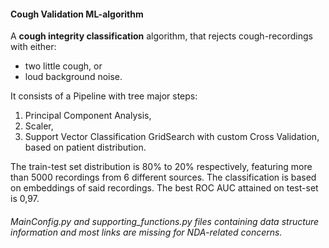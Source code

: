 #### Cough Validation ML-algorithm

A **cough integrity classification** algorithm, that rejects cough-recordings with either:
* two little cough, or
* loud background noise.

It consists of a Pipeline with tree major steps:
  1. Principal Component Analysis, 
  2. Scaler,
  3. Support Vector Classification GridSearch with custom Cross Validation, based on patient distribution.

The train-test set distribution is 80% to 20% respectively, featuring more than 5000 recordings from 6 different sources. The classification is based on embeddings of said recordings. The best ROC AUC attained on test-set is 0,97. 

###### MainConfig.py and supporting_functions.py files containing data structure information and most links are missing for NDA-related concerns.
